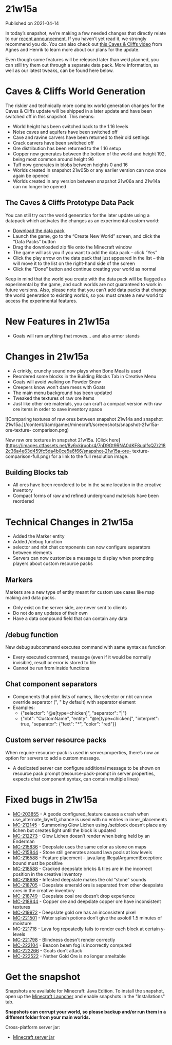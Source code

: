 # 21w15a
Published on 2021-04-14

In today’s snapshot, we’re making a few needed changes that directly relate to
our [recent announcement](/article/a-caves---cliffs-announcement.html). If you
haven’t yet read it, we strongly recommend you do. You can also check out
[this Caves & Cliffs video](https://youtu.be/6YgKUZnUyak) from Agnes and
Henrik to learn more about our plans for the update.

Even though some features will be released later than we’d planned, you can
still try them out through a separate data pack. More information, as well as
our latest tweaks, can be found here below.

# Caves & Cliffs World Generation

The riskier and technically more complex world generation changes for the
Caves & Cliffs update will be shipped in a later update and have been switched
off in this snapshot. This means:

  * World height has been switched back to the 1.16 levels
  * Noise caves and aquifers have been switched off
  * Cave and ravine carvers have been returned to their old settings
  * Crack carvers have been switched off
  * Ore distribution has been returned to the 1.16 setup
  * Copper now generates between the bottom of the world and height 192, being most common around height 96
  * Tuff now generates in blobs between heights 0 and 16
  * Worlds created in snapshot 21w05b or any earlier version can now once again be opened
  * Worlds created in any version between snapshot 21w06a and 21w14a can no longer be opened

## The Caves & Cliffs Prototype Data Pack

You can still try out the world generation for the later update using a
datapack which activates the changes as an experimental custom world:

  * [Download the data pack](https://launcher.mojang.com/v1/objects/643b1f8f7f71c74ffc913e8572f52fd5bca88282/CavesAndCliffsPreview.zip)
  * Launch the game, go to the “Create New World” screen, and click the “Data Packs” button
  * Drag the downloaded zip file onto the Minecraft window
  * The game will ask you if you want to add the data pack – click “Yes”
  * Click the play arrow on the data pack that just appeared in the list – this will move it to the list on the right-hand side of the screen
  * Click the “Done” button and continue creating your world as normal

Keep in mind that the world you create with the data pack will be flagged as
experimental by the game, and such worlds are not guaranteed to work in future
versions. Also, please note that you can’t add data packs that change the
world generation to existing worlds, so you must create a new world to access
the experimental features.

# New Features in 21w15a

  * Goats will ram anything that moves… and also armor stands

# Changes in 21w15a

  * A crinkly, crunchy sound now plays when Bone Meal is used
  * Reordered some blocks in the Building Blocks Tab in Creative Menu
  * Goats will avoid walking on Powder Snow
  * Creepers know won't dare mess with Goats
  * The main menu background has been updated
  * Tweaked the textures of raw ore items
  * Just like other ore materials, you can craft a compact version with raw ore items in order to save inventory space

![Comparing textures of raw ores between snapshot 21w14a and snapshot
21w15a.](/content/dam/games/minecraft/screenshots/snapshot-21w15a-ore-texture-
comparison.png)

New raw ore textures in snapshot 21w15a. [Click
here](https://images.ctfassets.net/8y6ykjruobr4/7nD9Gt9RNA0dKF8uqlfsQZ/2182c36a4e63d459fc5da4b0ce5a6f66/snapshot-21w15a-ore-
texture-comparison-full.png) for a link to the full resolution image.

## Building Blocks tab

  * All ores have been reordered to be in the same location in the creative inventory
  * Compact forms of raw and refined underground materials have been reordered

# Technical Changes in 21w15a

  * Added the Marker entity
  * Added /debug function
  * selector and nbt chat components can now configure separators between elements
  * Servers can now customize a message to display when prompting players about custom resource packs

## Markers

Markers are a new type of entity meant for custom use cases like map making
and data packs.

  * Only exist on the server side, are never sent to clients
  * Do not do any updates of their own
  * Have a data compound field that can contain any data

## /debug function

New debug subcommand executes command with same syntax as function

  * Every executed command, message (even if it would be normally invisible), result or error is stored to file
  * Cannot be run from inside functions

## Chat component separators

  * Components that print lists of names, like selector or nbt can now override separator (", " by default) with separator element
  * Examples:
    * {"selector": "@e[type=chicken]", "separator": "|"}
    * {"nbt": "CustomName", "entity": "@e[type=chicken]", "interpret": true, "separator": {"text": "*", "color": "red"}}

## Custom server resource packs

When require-resource-pack is used in server.properties, there’s now an option
for servers to add a custom message.

  * A dedicated server can configure additional message to be shown on resource pack prompt (resource-pack-prompt in server.properties, expects chat component syntax, can contain multiple lines)

# Fixed bugs in 21w15a

  * [MC-203855](https://bugs.mojang.com/browse/MC-203855) \- A geode configured_feature causes a crash when use_alternate_layer0_chance is used with no entries in inner_placements
  * [MC-212145](https://bugs.mojang.com/browse/MC-212145) \- Summoning Glow Lichen using /setblock doesn’t place any lichen but creates light until the block is updated
  * [MC-212273](https://bugs.mojang.com/browse/MC-212273) \- Glow Lichen doesn’t render when being held by an Enderman
  * [MC-215836](https://bugs.mojang.com/browse/MC-215836) \- Deepslate uses the same color as stone on maps
  * [MC-215844](https://bugs.mojang.com/browse/MC-215844) \- Stone still generates around lava pools at low levels
  * [MC-216588](https://bugs.mojang.com/browse/MC-216588) \- Feature placement - java.lang.IllegalArgumentException: bound must be positive
  * [MC-218588](https://bugs.mojang.com/browse/MC-218588) \- Cracked deepslate bricks & tiles are in the incorrect position in the creative inventory
  * [MC-218698](https://bugs.mojang.com/browse/MC-218698) \- Infested deepslate makes the old “stone” sounds
  * [MC-218705](https://bugs.mojang.com/browse/MC-218705) \- Deepslate emerald ore is separated from other deepslate ores in the creative inventory
  * [MC-218749](https://bugs.mojang.com/browse/MC-218749) \- Deepslate coal ore doesn’t drop experience
  * [MC-218944](https://bugs.mojang.com/browse/MC-218944) \- Copper ore and deepslate copper ore have inconsistent textures
  * [MC-219972](https://bugs.mojang.com/browse/MC-219972) \- Deepslate gold ore has an inconsistent pixel
  * [MC-221501](https://bugs.mojang.com/browse/MC-221501) \- Water splash potions don’t give the axolotl 1.5 minutes of moisture
  * [MC-221718](https://bugs.mojang.com/browse/MC-221718) \- Lava fog repeatedly fails to render each block at certain y-levels
  * [MC-221798](https://bugs.mojang.com/browse/MC-221798) \- Blindness doesn’t render correctly
  * [MC-222104](https://bugs.mojang.com/browse/MC-222104) \- Beacon beam fog is incorrectly computed
  * [MC-222266](https://bugs.mojang.com/browse/MC-222266) \- Goats don’t attack
  * [MC-222522](https://bugs.mojang.com/browse/MC-222522) \- Nether Gold Ore is no longer smeltable

# Get the snapshot

Snapshots are available for Minecraft: Java Edition. To install the snapshot,
open up the [Minecraft Launcher](/download.html) and enable snapshots in the
"Installations" tab.

**Snapshots can corrupt your world, so please backup and/or run them in a
different folder from your main worlds.**

Cross-platform server jar:

  * [Minecraft server jar](https://launcher.mojang.com/v1/objects/0a39422009a7aa01dd185043746c50dc909dc345/server.jar)


